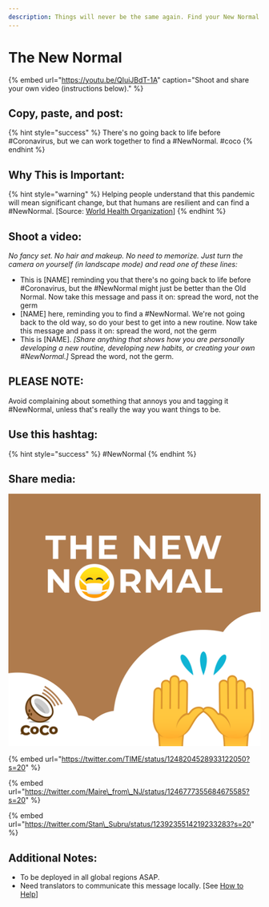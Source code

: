 ```yaml
---
description: Things will never be the same again. Find your New Normal.
---
```


# The New Normal

{% embed url="https://youtu.be/QIuiJBdT-1A" caption="Shoot and share your own video \(instructions below\)." %}

## Copy, paste, and post:

{% hint style="success" %}
There's no going back to life before \#Coronavirus, but we can work together to find a \#NewNormal. \#coco
{% endhint %}

## Why This is Important:

{% hint style="warning" %}
Helping people understand that this pandemic will mean significant change, but that humans are resilient and can find a \#NewNormal. \[Source: [World Health Organization](https://www.who.int/publications-detail/outbreak-communication-best-practices-for-communicating-with-the-public-during-an-outbreak)\]
{% endhint %}

## Shoot a video:

_No fancy set. No hair and makeup. No need to memorize. Just turn the camera on yourself \(in landscape mode\) and read one of these lines:_

* This is \[NAME\] reminding you that there's no going back to life before \#Coronavirus, but the \#NewNormal might just be better than the Old Normal. Now take this message and pass it on: spread the word, not the germ 
* \[NAME\] here, reminding you to find a \#NewNormal. We're not going back to the old way, so do your best to get into a new routine. Now take this message and pass it on: spread the word, not the germ 
* This is \[NAME\]. _\[Share anything that shows how you are personally developing a new routine, developing new habits, or creating your own \#NewNormal.\]_ Spread the word, not the germ.

## PLEASE NOTE:

Avoid complaining about something that annoys you and tagging it \#NewNormal, unless that's really the way you want things to be.

## Use this hashtag:

{% hint style="success" %}
\#NewNormal
{% endhint %}

## Share media:

![](../.gitbook/assets/new-normal.png)

{% embed url="https://twitter.com/TIME/status/1248204528933122050?s=20" %}

{% embed url="https://twitter.com/Maire\_from\_NJ/status/1246777355684675585?s=20" %}

{% embed url="https://twitter.com/Stan\_Subru/status/1239235514219233283?s=20" %}



## Additional Notes:

* To be deployed in all global regions ASAP.
* Need translators to communicate this message locally. \[See [How to Help](../how-to-help.md)\]

